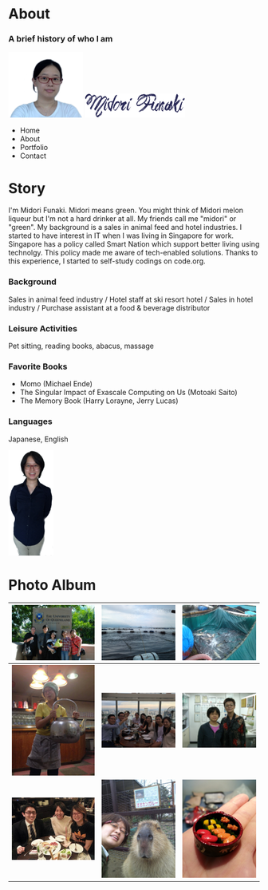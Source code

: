 # About
### A brief history of who I am

<img src="./images_aboutMe/stickyHeaderPhoto.png" width="150px">
<img src="./images_aboutMe/webLogoName.png" width=200px">

- Home
- About
- Portfolio
- Contact

# Story
I'm Midori Funaki. Midori means green.
You might think of Midori melon liqueur but I'm not a hard drinker at all.
My friends call me "midori" or "green".
My background is a sales in animal feed and hotel industries.
I started to have interest in IT when I was living in Singapore for work.
Singapore has a policy called Smart Nation which support better living using technolgy.
This policy made me aware of tech-enabled solutions.
Thanks to this experience, I started to self-study codings on code.org.

### Background
Sales in animal feed industry / 
Hotel staff at ski resort hotel / 
Sales in hotel industry / 
Purchase assistant at a food & beverage distributor

### Leisure Activities
Pet sitting, reading books, abacus, massage

### Favorite Books
- Momo (Michael Ende)
- The Singular Impact of Exascale Computing on Us (Motoaki Saito)
- The Memory Book (Harry Lorayne, Jerry Lucas)

### Languages
Japanese, English

<img src="./images_aboutMe/introPhoto.png" width="90px">

# Photo Album
|![](./images_aboutMe/2010uniGrad.jpg)|![](./images_aboutMe/2011feedingFish.jpg)|![](./images_aboutMe/2011weightingFish.jpg)|
|---|---|---|
|![](./images_aboutMe/2015hotelStaff.jpg)|![](./images_aboutMe/2015singapore.jpg)|![](./images_aboutMe/2009massageTeacher.jpg)|
|![](./images_aboutMe/2011withBronSis.jpg)|![](./images_aboutMe/2011withCapybarra.jpg)|![](./images_aboutMe/2016miniSushi.jpg)|

